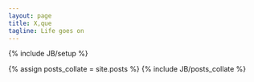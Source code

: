 ```yaml
---
layout: page
title: X,que
tagline: Life goes on
---
```

{% include JB/setup %}

{% assign posts_collate = site.posts %}
{% include JB/posts_collate %}